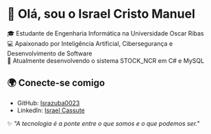 # 👋 Olá, sou o Israel Cristo Manuel

🎓 Estudante de Engenharia Informática na Universidade Oscar Ribas  
💻 Apaixonado por Inteligência Artificial, Cibersegurança e Desenvolvimento de Software  
🚀 Atualmente desenvolvendo o sistema STOCK_NCR em C# e MySQL  

## 🌍 Conecte-se comigo
- GitHub: [Israzuba0023](https://github.com/Israzuba0023)
- LinkedIn: [Israel Cassute](https://www.linkedin.com/in/israel-cassute/)

✨ *"A tecnologia é a ponte entre o que somos e o que podemos ser."*
